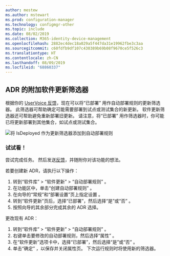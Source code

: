 ```yaml
---
author: mestew
ms.author: mstewart
ms.prod: configuration-manager
ms.technology: configmgr-other
ms.topic: include
ms.date: 08/02/2019
ms.collection: M365-identity-device-management
ms.openlocfilehash: 2882ec4dec18a029a5f447da31e19962fbe3c3aa
ms.sourcegitcommit: c60fdfb9df107c430389b69b08f9670ce5f526c3
ms.translationtype: HT
ms.contentlocale: zh-CN
ms.lasthandoff: 08/09/2019
ms.locfileid: "68860337"
---
```

## <a name="additional-software-update-filter-for-adrs"></a>ADR 的附加软件更新筛选器

根据你的 [UserVoice 反馈](https://configurationmanager.uservoice.com/forums/300492-ideas/suggestions/18966352-adr-new-search-criteria-deployed-yes-no)，现在可以将“已部署”  用作自动部署规则的更新筛选器。 此筛选器可帮助确定可能需要部署到试点或测试集合的新更新。 软件更新筛选器还可帮助避免重新部署旧更新。 请注意，将“已部署”  用作筛选器时，你可能已将更新部署到其他集合，如试点或测试集合。

![将 IsDeployed 作为更新筛选器添加到自动部署规则](../../media/4852033-isdeployed-adr-filter.png)

### <a name="try-it-out"></a>试试看！

尝试完成任务。 然后发送[反馈](/sccm/core/understand/find-help#product-feedback)，并随附你对该功能的想法。

若要创建新 ADR，请执行以下操作：

1. 转到“软件库” > “软件更新” > “自动部署规则”    。
1. 在功能区中，单击“创建自动部署规则”  。
1. 在向导的“常规”和“部署设置”页上指定设置   。
1. 转到“软件更新”页后，选择“已部署”，然后选择“是”或“否”     。
1. 按照向导的其余部分完成其余的 ADR 选择。

更改现有 ADR：

1. 转到“软件库” > “软件更新” > “自动部署规则”    。
1. 右键单击要修改的自动部署规则，然后选择“属性”  。
1. 在“软件更新”选项卡中，选择“已部署”，然后选择“是”或“否”     。 
1. 单击“确定”  ，以保存并关闭属性页。 下次运行规则时将使用新的筛选器。

